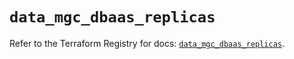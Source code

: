 # `data_mgc_dbaas_replicas`

Refer to the Terraform Registry for docs: [`data_mgc_dbaas_replicas`](https://registry.terraform.io/providers/magalucloud/mgc/0.39.0/docs/data-sources/dbaas_replicas).
